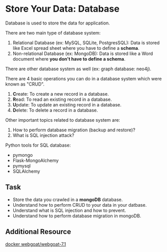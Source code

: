 # Store Your Data: Database

Database is used to store the data for application.

There are two main type of database system:
1. Relational Database (ex: MySQL, SQLite, PostgresSQL): 
Data is stored like Excel spread sheet where you have to define a **schema**.
2. Non-relational Database (ex: MongoDB):
Data is stored like a Word document where **you don't have to define a schema**.

There are other database system as well (ex: graph database: neo4j).

There are 4 basic operations you can do in a database system
which were known as "CRUD".
1. **C**reate: To create a new record in a database.
2. **R**ead: To read an existing record in a database.
3. **U**pdate: To update an existing record in a database.
4. **D**elete: To delete a record in a database.

Other important topics related to database system are:
1. How to perform database migration (backup and restore)?
2. What is SQL injection attack?

Python tools for SQL database:
- pymongo
- Flask-MongoAlchemy
- pymysql
- SQLAlchemy

## Task
- Store the data you crawled in a **mongoDB** database.
- Understand how to perform CRUD to your data in your datbase.
- Understand what is SQL injection and how to prevent.
- Understand how to perform database migration in mongoDB.

## Additional Resource
[docker webgoat/webgoat-7.1](https://hub.docker.com/r/webgoat/webgoat-7.1/)